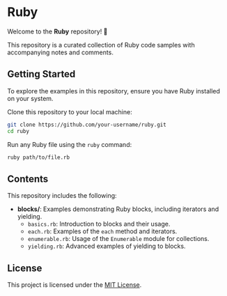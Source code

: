 # Ruby

Welcome to the **Ruby** repository! 🎉

This repository is a curated collection of Ruby code samples with accompanying notes and comments.

## Getting Started

To explore the examples in this repository, ensure you have Ruby installed on your system.

Clone this repository to your local machine:

```bash
git clone https://github.com/your-username/ruby.git
cd ruby
```

Run any Ruby file using the `ruby` command:

```bash
ruby path/to/file.rb
```

## Contents

This repository includes the following:

- **blocks/**: Examples demonstrating Ruby blocks, including iterators and yielding.
  - `basics.rb`: Introduction to blocks and their usage.
  - `each.rb`: Examples of the `each` method and iterators.
  - `enumerable.rb`: Usage of the `Enumerable` module for collections.
  - `yielding.rb`: Advanced examples of yielding to blocks.

## License

This project is licensed under the [MIT License](LICENSE).
